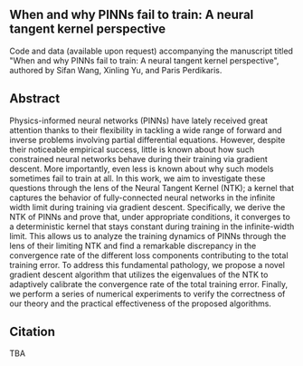 ## When and why PINNs fail to train: A neural tangent kernel perspective

Code and data (available upon request) accompanying the manuscript titled "When and why PINNs fail to train: A neural tangent kernel perspective", authored by Sifan Wang, Xinling Yu, and Paris Perdikaris.

## Abstract

Physics-informed neural networks (PINNs) have lately received great attention thanks to their flexibility in tackling a wide range of forward and inverse problems involving partial differential equations. However, despite their noticeable empirical success, little is known about how such constrained neural networks behave during their training via gradient descent. More importantly, even less is known about why such models sometimes fail to train at all.
In this work, we aim to investigate these questions through the lens of the Neural Tangent Kernel (NTK); a kernel that captures the behavior of fully-connected neural networks in the infinite width limit during training via gradient descent. Specifically, we derive the NTK
of PINNs and prove that, under appropriate conditions, it converges to a deterministic kernel that stays constant during training in the infinite-width limit. This allows us to analyze the training dynamics of PINNs through the lens of their limiting NTK and find a remarkable discrepancy in the convergence rate of the different loss components contributing to the total training error. To address this fundamental pathology, we propose a novel gradient descent algorithm that utilizes the eigenvalues of the NTK to adaptively calibrate the convergence rate of the total training error. Finally, we perform a series of numerical experiments to verify the correctness of our theory and the practical effectiveness of the proposed algorithms. 

## Citation

TBA
